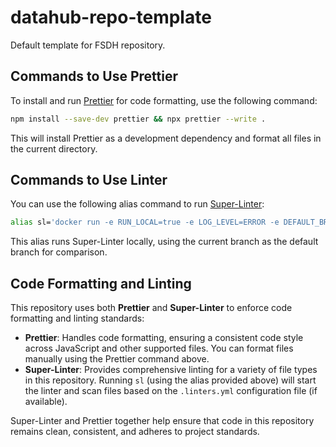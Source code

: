 # datahub-repo-template

Default template for FSDH repository.

## Commands to Use Prettier

To install and run [Prettier](https://prettier.io/) for code formatting, use the following command:

```bash
npm install --save-dev prettier && npx prettier --write .
```

This will install Prettier as a development dependency and format all files in the current directory.

## Commands to Use Linter

You can use the following alias command to run [Super-Linter](https://github.com/github/super-linter):

```bash
alias sl='docker run -e RUN_LOCAL=true -e LOG_LEVEL=ERROR -e DEFAULT_BRANCH=$(git rev-parse --abbrev-ref HEAD) -v "$(pwd)":/tmp/lint --rm ghcr.io/super-linter/super-linter:slim-v7.1.0'
```

This alias runs Super-Linter locally, using the current branch as the default branch for comparison.

## Code Formatting and Linting

This repository uses both **Prettier** and **Super-Linter** to enforce code formatting and linting standards:

- **Prettier**: Handles code formatting, ensuring a consistent code style across JavaScript and other supported files. You can format files manually using the Prettier command above.
- **Super-Linter**: Provides comprehensive linting for a variety of file types in this repository. Running `sl` (using the alias provided above) will start the linter and scan files based on the `.linters.yml` configuration file (if available).

Super-Linter and Prettier together help ensure that code in this repository remains clean, consistent, and adheres to project standards.
